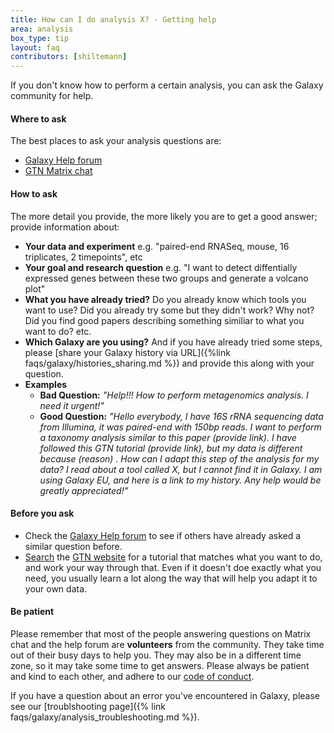 ```yaml
---
title: How can I do analysis X? - Getting help
area: analysis
box_type: tip
layout: faq
contributors: [shiltemann]
---
```


If you don't know how to perform a certain analysis, you can ask the Galaxy community for help.

#### Where to ask

The best places to ask your analysis questions are:

- [Galaxy Help forum](https://help.galaxyproject.org)
- [GTN Matrix chat](https://matrix.to/#/#Galaxy-Training-Network_Lobby:gitter.im)


#### How to ask

The more detail you provide, the more likely you are to get a good answer; provide information about:
- **Your data and experiment** e.g. "paired-end RNASeq, mouse, 16 triplicates, 2 timepoints", etc
- **Your goal and research question** e.g. "I want to detect diffentially expressed genes between these two groups and generate a volcano plot"
- **What you have already tried?** Do you already know which tools you want to use? Did you already try some but they didn't work? Why not? Did you find good papers describing something similiar to what you want to do? etc.
- **Which Galaxy are you using?** And if you have already tried some steps, please [share your Galaxy history via URL]({%link faqs/galaxy/histories_sharing.md %}) and provide this along with your question.
- **Examples**
  - **Bad Question:** *"Help!!! How to perform metagenomics analysis. I need it urgent!"*
  - **Good Question:** *"Hello everybody, I have 16S rRNA sequencing data from Illumina, it was paired-end with 150bp reads. I want to perform a taxonomy analysis similar to this paper (provide link). I have followed this GTN tutorial (provide link), but my data is different because (reason) . How can I adapt this step of the analysis for my data? I read about a tool called X, but I cannot find it in Galaxy. I am using Galaxy EU, and here is a link to my history. Any help would be greatly appreciated!"*


#### Before you ask
- Check the [Galaxy Help forum](https://help.galaxyproject.org/) to see if others have already asked a similar question before.
- [Search](https://training.galaxyproject.org/training-material/search2) the [GTN website](https://training.galaxyproject.org) for a tutorial that matches what you want to do, and work your way through that. Even if it doesn't doe exactly what you need, you usually learn a lot along the way that will help you adapt it to your own data.

#### Be patient
Please remember that most of the people answering questions on Matrix chat and the help forum are **volunteers** from the community. They take time out of their busy days to help you. They may also be in a different time zone, so it may take some time to get answers. Please always be patient and kind to each other, and adhere to our [code of conduct](https://galaxyproject.org/community/coc/).

If you have a question about an error you've encountered in Galaxy, please see our [troublshooting page]({% link faqs/galaxy/analysis_troubleshooting.md %}).
